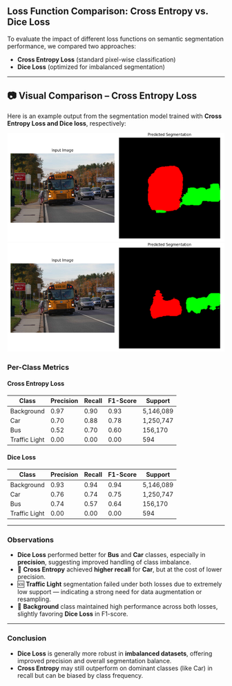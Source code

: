 ## Loss Function Comparison: Cross Entropy vs. Dice Loss

To evaluate the impact of different loss functions on semantic segmentation performance, we compared two approaches:

- **Cross Entropy Loss** (standard pixel-wise classification)
- **Dice Loss** (optimized for imbalanced segmentation)

---

## 📷 Visual Comparison – Cross Entropy Loss

Here is an example output from the segmentation model trained with **Cross Entropy Loss and Dice loss**, respectively:

![Cross Entropy Loss Result](images/cross_entropy_loss.png)
![Dice Loss Result](images/dice_loss.png)

### Per-Class Metrics

#### **Cross Entropy Loss**

| **Class**        | **Precision** | **Recall** | **F1-Score** | **Support** |
|------------------|---------------|------------|--------------|-------------|
| Background        | 0.97          | 0.90       | 0.93         | 5,146,089   |
| Car               | 0.70          | 0.88       | 0.78         | 1,250,747   |
| Bus               | 0.52          | 0.70       | 0.60         | 156,170     |
| Traffic Light     | 0.00          | 0.00       | 0.00         | 594         |

#### **Dice Loss**

| **Class**        | **Precision** | **Recall** | **F1-Score** | **Support** |
|------------------|---------------|------------|--------------|-------------|
| Background        | 0.93          | 0.94       | 0.94         | 5,146,089   |
| Car               | 0.76          | 0.74       | 0.75         | 1,250,747   |
| Bus               | 0.74          | 0.57       | 0.64         | 156,170     |
| Traffic Light     | 0.00          | 0.00       | 0.00         | 594         |

---

### Observations

- **Dice Loss** performed better for **Bus** and **Car** classes, especially in **precision**, suggesting improved handling of class imbalance.
- 🎯 **Cross Entropy** achieved **higher recall** for **Car**, but at the cost of lower precision.
- 🆘 **Traffic Light** segmentation failed under both losses due to extremely low support — indicating a strong need for data augmentation or resampling.
- 🧱 **Background** class maintained high performance across both losses, slightly favoring **Dice Loss** in F1-score.

---

### Conclusion

- **Dice Loss** is generally more robust in **imbalanced datasets**, offering improved precision and overall segmentation balance.
- **Cross Entropy** may still outperform on dominant classes (like Car) in recall but can be biased by class frequency.
